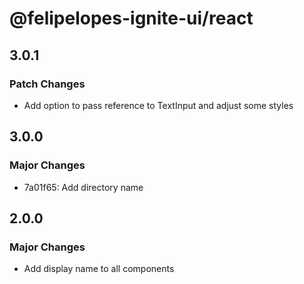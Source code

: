 # @felipelopes-ignite-ui/react

## 3.0.1

### Patch Changes

- Add option to pass reference to TextInput and adjust some styles

## 3.0.0

### Major Changes

- 7a01f65: Add directory name

## 2.0.0

### Major Changes

- Add display name to all components
